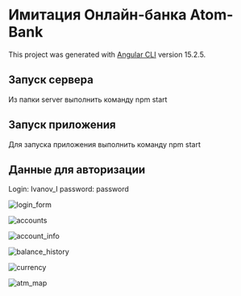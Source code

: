 # Имитация Онлайн-банка Atom-Bank

This project was generated with [Angular CLI](https://github.com/angular/angular-cli) version 15.2.5.

## Запуск сервера

Из папки server выполнить команду npm start

## Запуск приложения

Для запуска приложения выполнить команду npm start

## Данные для авторизации

Login: Ivanov_I
password: password


![login_form](https://github.com/MaxNovokshonov/atom-bank/assets/119794867/ef805fab-6fc5-49bc-9eb8-3393ef11e62d)

![accounts](https://github.com/MaxNovokshonov/atom-bank/assets/119794867/14ac4c4f-4e53-4096-b532-ded66a4d5996)

![account_info](https://github.com/MaxNovokshonov/atom-bank/assets/119794867/3d96c5b9-1a64-49b6-a043-9820b44e12cb)

![balance_history](https://github.com/MaxNovokshonov/atom-bank/assets/119794867/05c544e5-0434-4b6c-9d35-169582ad2d20)

![currency](https://github.com/MaxNovokshonov/atom-bank/assets/119794867/73ae9a3c-b936-48ed-a771-afa8d35f5ba5)

![atm_map](https://github.com/MaxNovokshonov/atom-bank/assets/119794867/50cd5f87-6496-4f17-af61-099a5f92c949)

